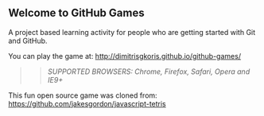 ## Welcome to GitHub Games

A project based learning activity for people who are getting started with Git and GitHub.

You can play the game at: http://dimitrisgkoris.github.io/github-games/

>> _*SUPPORTED BROWSERS*: Chrome, Firefox, Safari, Opera and IE9+_

This fun open source game was cloned from: https://github.com/jakesgordon/javascript-tetris
